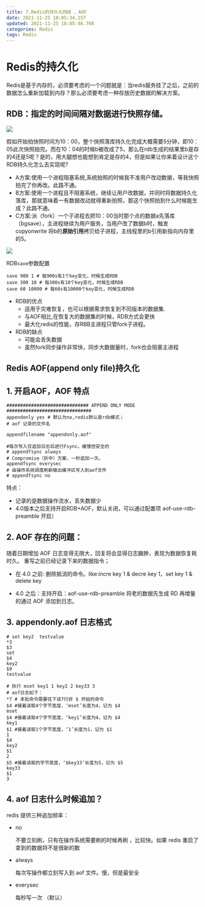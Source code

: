 ```yaml
---
title: 7.Redis的持久化RDB 、AOF
date: 2021-11-25 18:05:34.157
updated: 2021-11-25 18:05:46.708
categories: Redis
tags: Redis
---
```


# Redis的持久化
Redis是基于内存的，必须要考虑的一个问题就是：当redis服务挂了之后，之前的数据怎么重新加载到内存？那么必须要考虑一种存放历史数据的解决方案。
## RDB：指定的时间间隔对数据进行快照存储。
![](https://shanhai-blog.oss-cn-shanghai.aliyuncs.com/4fc2bb23-f621-4864-a593-39574136d3d5_20210719172717.png)


假如开始拍快照时间为10：00，整个快照落库持久化完成大概需要5分钟，即10：05此次快照拍完。而在10：04的时候b被改成了5，那么在rdb生成的结果里b是存的4还是5呢？是的，用大腿想也能想到肯定是存的4，但是如果让你来着设计这个RDB持久化怎么去实现呢?
- A方案:使用一个进程阻塞系统,系统拍照的时候我不准用户改动数据，等我快照拍完了你再改。此路不通。
- B方案:使用一个进程且不阻塞系统，继续让用户改数据，并同时将数据持久化落库，那就意味着一有数据改动就得重新拍照，那这个快照拍到什么时候能生成？此路不通。
- C方案:派（fork）一个子进程去把10：00当时那个点的数据a先落库（bgsave），主进程继续为用户服务，当用户改了数据b时，触发copyonwrite 将b的**原始引用**拷贝给子进程，主线程里的b引用新指向内存里的5。


![](https://shanhai-blog.oss-cn-shanghai.aliyuncs.com/e6b60b5b-4b58-42c8-af15-f62764694d49_20210719172748.png)

RDB`save`参数配置

```
save 900 1 # 每900s有1个key变化，时候生成RDB
save 300 10 # 每300s有10个key变化，时候生成RDB
save 60 10000 # 每60s有10000个key变化，时候生成RDB
```
- RDB的优点
  - 适用于灾难恢复，也可以根据需求恢复到不同版本的数据集.
  - 与AOF相比,在恢复大的数据集的时候，RDB方式会更快
  - 最大化redis的性能，存RBB主进程只管fork子进程。
- RDB的缺点
  - 可能会丢失数据
  - 虽然fork同步操作非常快，同步大数据量时，fork也会阻塞主进程

## Redis AOF(append only file)持久化
## 1. 开启AOF，AOF 特点

```
############################## APPEND ONLY MODE ###############################
appendonly yes # 默认为no,redis默认是rdb模式；
# aof 记录的文件名

appendfilename "appendonly.aof"

#每次写入仅追加日志后进行Fsync。缓慢但安全的
# appendfsync always
# Compromise（折中）方案，一秒追加一次。
appendfsync everysec 
# 由操作系统调度刷新输出缓冲区写入到aof文件
# appendfsync no
```



特点：
  - 记录的是数据操作流水，丢失数据少
  - 4.0版本之后支持开启RDB+AOF，默认关闭，可以通过配置项 aof-use-rdb-preamble 开启）

## 2. AOF 存在的问题：

随着日期增加 AOF 日志变得无限大，回复将会显得日志臃肿，表现为数据恢复耗时久。
重写之前已经记录下来的数据指令；

- 在 4.0 之前: 删除抵消的命令。like:incre key 1 & decre key 1，set key 1 & delete key

- 4.0 之后：支持开启：aof-use-rdb-preamble 将老的数据先生成 RD 再增量的通过 AOF 添加到日志。

## 3. appendonly.aof 日志格式

```
# set key2  testvalue
*3
$3
set
$4
key2
$9
testvalue

# 执行 mset key1 1 key2 2 key33 3
# aof日志如下：
*7 # 本批命令需要往下读7行非 $ 开始的命令
$4 #接着读取4个字节宽度，‘mset’长度为4，记为 $4
mset
$4 #接着读取4个字节宽度，‘key1’长度为4，记为 $4
key1
$1 #接着读取1个字节宽度，‘1’长度为1，记为 $1
1
$4
key2
$1
2
$5 #接着读取的字节宽度，‘$key33’长度为5，记为 $5
key33
$1
3
```

## 4. aof 日志什么时候追加？

redis 提供三种追加频率：

- no

  不要立刻刷，只有在操作系统需要刷的时候再刷 ，比较快。如果 redis 重启了拿到的数据将不是很新的数

- always

  每次写操作都立刻写入到 aof 文件。慢，但是最安全

- everysec

  每秒写一次 （默认）